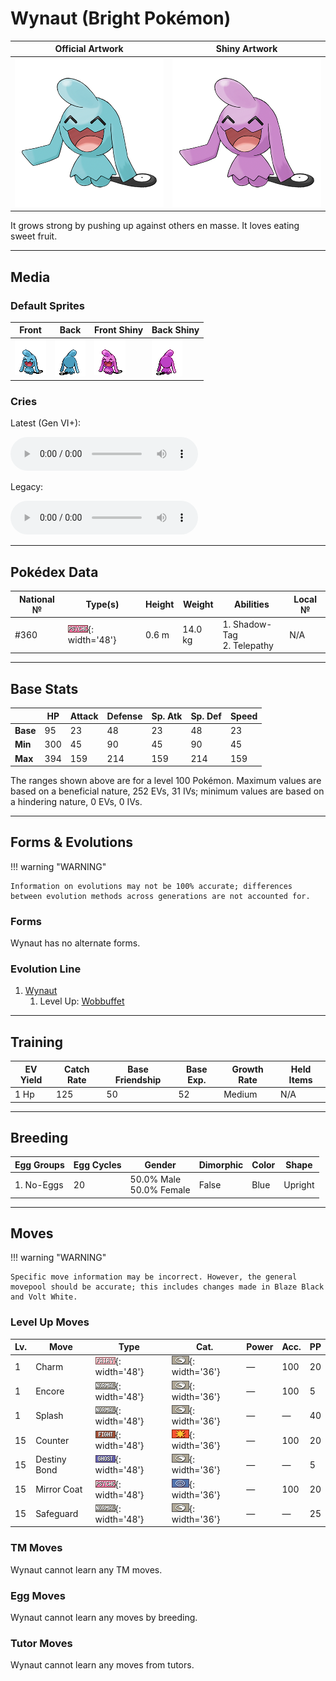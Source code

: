 # Wynaut (Bright Pokémon)

| Official Artwork | Shiny Artwork |
| --- | --- |
| ![Official Artwork](../assets/sprites/wynaut/official_artwork.png) | ![Shiny Artwork](../assets/sprites/wynaut/official_artwork_shiny.png) |

It grows strong by pushing up against others en masse. It loves eating sweet fruit.

---

## Media

### Default Sprites

| Front | Back | Front Shiny | Back Shiny |
| --- | --- | --- | --- |
| ![Front](../assets/sprites/wynaut/front.gif) | ![Back](../assets/sprites/wynaut/back.gif) | ![Front Shiny](../assets/sprites/wynaut/front_shiny.gif) | ![Back Shiny](../assets/sprites/wynaut/back_shiny.gif) |

### Cries

Latest (Gen VI+):

<audio controls>
<source src='../../assets/cries/wynaut/latest.ogg' type='audio/ogg'>
  Your browser does not support the audio element.
</audio>

Legacy:

<audio controls>
<source src='../../assets/cries/wynaut/legacy.ogg' type='audio/ogg'>
  Your browser does not support the audio element.
</audio>

---

## Pokédex Data

| National № | Type(s) | Height | Weight | Abilities | Local № |
|------------|---------|--------|--------|-----------|---------|
| #360 | ![psychic](../assets/types/psychic.png){: width='48'} | 0.6 m | 14.0 kg | 1. Shadow-Tag<br>2. Telepathy | N/A |

---

## Base Stats
|   | HP | Attack | Defense | Sp. Atk | Sp. Def | Speed |
|---|----|--------|---------|---------|---------|-------|
| **Base** | 95 | 23 | 48 | 23 | 48 | 23 |
| **Min** | 300 | 45 | 90 | 45 | 90 | 45 |
| **Max** | 394 | 159 | 214 | 159 | 214 | 159 |

The ranges shown above are for a level 100 Pokémon. Maximum values are based on a beneficial nature, 252 EVs, 31 IVs; minimum values are based on a hindering nature, 0 EVs, 0 IVs.

---

## Forms & Evolutions

!!! warning "WARNING"

    Information on evolutions may not be 100% accurate; differences between evolution methods across generations are not accounted for.

### Forms

Wynaut has no alternate forms.

### Evolution Line

1. [Wynaut](wynaut.md/)
    1. Level Up: [Wobbuffet](wobbuffet.md/)




---

## Training

| EV Yield | Catch Rate | Base Friendship | Base Exp. | Growth Rate | Held Items |
|----------|------------|-----------------|-----------|-------------|------------|
| 1 Hp | 125 | 50 | 52 | Medium | N/A |

---

## Breeding

| Egg Groups | Egg Cycles | Gender | Dimorphic | Color | Shape |
|------------|------------|--------|-----------|-------|-------|
| 1. No-Eggs | 20 | 50.0% Male<br>50.0% Female | False | Blue | Upright |

---

## Moves

!!! warning "WARNING"

    Specific move information may be incorrect. However, the general movepool should be accurate; this includes changes made in Blaze Black and Volt White.

### Level Up Moves

| Lv. | Move | Type | Cat. | Power | Acc. | PP |
| --- | --- | --- | --- | --- | --- | --- |
| 1 | Charm | ![fairy](../assets/types/fairy.png){: width='48'} | ![status](../assets/move_category/status.png){: width='36'} | — | 100 | 20 |
| 1 | Encore | ![normal](../assets/types/normal.png){: width='48'} | ![status](../assets/move_category/status.png){: width='36'} | — | 100 | 5 |
| 1 | Splash | ![normal](../assets/types/normal.png){: width='48'} | ![status](../assets/move_category/status.png){: width='36'} | — | — | 40 |
| 15 | Counter | ![fighting](../assets/types/fighting.png){: width='48'} | ![physical](../assets/move_category/physical.png){: width='36'} | — | 100 | 20 |
| 15 | Destiny Bond | ![ghost](../assets/types/ghost.png){: width='48'} | ![status](../assets/move_category/status.png){: width='36'} | — | — | 5 |
| 15 | Mirror Coat | ![psychic](../assets/types/psychic.png){: width='48'} | ![special](../assets/move_category/special.png){: width='36'} | — | 100 | 20 |
| 15 | Safeguard | ![normal](../assets/types/normal.png){: width='48'} | ![status](../assets/move_category/status.png){: width='36'} | — | — | 25 |

### TM Moves

Wynaut cannot learn any TM moves.
### Egg Moves

Wynaut cannot learn any moves by breeding.
### Tutor Moves

Wynaut cannot learn any moves from tutors.
